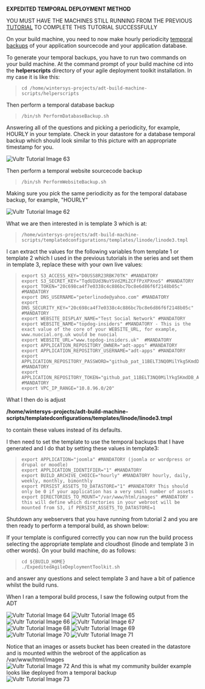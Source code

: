 **EXPEDITED TEMPORAL DEPLOYMENT METHOD**

YOU MUST HAVE THE MACHINES STILL RUNNING FROM THE PREVIOUS [TUTORIAL](./expedited-baseline-joomla.md) TO COMPLETE THIS TUTORIAL SUCCESSFULLY

On your build machine, you need to now make hourly periodicity [temporal backups](../../Deployment/Backups.md) of your application sourcecode and your application database.

To generate your temporal backups, you have to run two commands on your build machine. At the command prompt of your build machine cd into the **helperscripts** directory of your agile deployment toolkit installation. In my case it is like this:

>     cd /home/wintersys-projects/adt-build-machine-scripts/helperscripts

Then perform a temporal database backup
  
>     /bin/sh PerformDatabaseBackup.sh
 
Answering all of the questions and picking a periodicity, for example, HOURLY in your template. Check in your datastore for a database temporal backup which should look similar to this picture with an appropriate timestamp for you.

![](images/expedited/lin63.png "Vultr Tutorial Image 63")

  
Then perform a temporal website sourcecode backup
  
>     /bin/sh PerformWebsiteBackup.sh
  
Making sure you pick the same periodicity as for the temporal database backup, for example, "HOURLY"

![](images/expedited/lin62.png "Vultr Tutorial Image 62")

  
What we are then interested in is template 3 which is at:
  
>     /home/wintersys-projects/adt-build-machine-scripts/templatedconfigurations/templates/linode/linode3.tmpl
  
I can extract the values for the following variables from template 1 or template 2 which I used in the previous tutorials in the series and set them in template 3, replace these with your own live values:

>     export S3_ACCESS_KEY="D0USS8R23RBK70TK" #MANDATORY
>     export S3_SECRET_KEY="TqdUIUd3NuYSVd2MiZCFfPzXPXnoS" #MANDATORY
>     export TOKEN="20c698ca4f7e0338c4c886bc7bc8e6d86f6f2148b05c" #MANDATORY
>     export DNS_USERNAME="peterlinode@yahoo.com" #MANDATORY
>     export DNS_SECURITY_KEY="20c698ca4f7e0338c4c886bc7bc8e6d86f6f2148b05c" #MANDATORY
>     export WEBSITE_DISPLAY_NAME="Test Social Network" #MANDATORY
>     export WEBSITE_NAME="topdog-insiders" #MANDATORY - This is the exact value of the core of your WEBSITE_URL, for example, www.nuocial.org.uk would be nuocial
>     export WEBSITE_URL="www.topdog-insiders.uk"  #MANDATORY
>     export APPLICATION_REPOSITORY_OWNER="adt-apps" #MANDATORY
>     export APPLICATION_REPOSITORY_USERNAME="adt-apps" #MANDATORY
>     export APPLICATION_REPOSITORY_PASSWORD="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k4" #MANDATORY
>     export APPLICATION_REPOSITORY_TOKEN="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k4" #MANDATORY
>     export VPC_IP_RANGE="10.8.96.0/20"
> 
What I then do is adjust  

**/home/wintersys-projects/adt-build-machine-scripts/templatedconfigurations/templates/linode/linode3.tmpl**  
  
to contain these values instead of its defaults.
  
I then need to set the template to use the temporal backups that I have generated and I do that by setting these values in template3:
  
>     export APPLICATION="joomla" #MANDATORY (joomla or wordpress or drupal or moodle)
>     export APPLICATION_IDENTIFIER="1" #MANDATORY 
>     export BUILD_ARCHIVE_CHOICE="hourly" #MANDATORY hourly, daily, weekly, monthly, bimonthly
>     export PERSIST_ASSETS_TO_DATASTORE="1" #MANDATORY This should only be 0 if your application has a very small number of assets
>     export DIRECTORIES_TO_MOUNT="/var/www/html/images" #MANDATORY - this will define which directories in your webroot will be mounted from S3, if PERSIST_ASSETS_TO_DATASTORE=1
  
Shutdown any webservers that you have running from tutorial 2 and you are then ready to perform a temporal build, as shown below:
  
If your template is configured correctly you can now run the build process selecting the appropriate template and cloudhost (linode and template 3 in other words). On your build machine, do as follows:

>     cd ${BUILD_HOME}
>     ./ExpeditedAgileDeploymentToolkit.sh

and answer any questions and select template 3 and have a bit of patience whilst the build runs. 

When I ran a temporal build process, I saw the following output from the ADT

![](images/expedited/lin64.png "Vultr Tutorial Image 64")
![](images/expedited/lin65.png "Vultr Tutorial Image 65")
![](images/expedited/lin66.png "Vultr Tutorial Image 66")
![](images/expedited/lin67.png "Vultr Tutorial Image 67")
![](images/expedited/lin68.png "Vultr Tutorial Image 68")
![](images/expedited/lin69.png "Vultr Tutorial Image 69")
![](images/expedited/lin70.png "Vultr Tutorial Image 70")
![](images/expedited/lin71.png "Vultr Tutorial Image 71")





Notice that an images or assets bucket has been created in the datastore and is mounted within the webroot of the application as /var/www/html/images  
![](images/expedited/lin72.png "Vultr Tutorial Image 72")
And this is what my community builder example looks like deployed from a temporal backup  
![](images/expedited/lin73.png "Vultr Tutorial Image 73")
